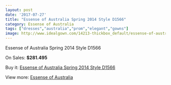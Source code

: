 ```yaml
---
layout: post
date: '2017-07-27'
title: "Essense of Australia Spring 2014 Style D1566"
category: Essense of Australia
tags: ["dresses","australia","prom","elegant","gowns"]
image: http://www.idealgown.com/14213-thickbox_default/essense-of-australia-spring-2014-style-d1566.jpg
---
```

Essense of Australia Spring 2014 Style D1566

On Sales: **$281.495**
<a href="https://www.idealgown.com/en/essense-of-australia/5720-essense-of-australia-spring-2014-style-d1566.html"><amp-img layout="responsive" width="600" height="600" src="//www.idealgown.com/14213-thickbox_default/essense-of-australia-spring-2014-style-d1566.jpg" alt="Essense of Australia Spring 2014 Style D1566 0" /></a>
<a href="https://www.idealgown.com/en/essense-of-australia/5720-essense-of-australia-spring-2014-style-d1566.html"><amp-img layout="responsive" width="600" height="600" src="//www.idealgown.com/14215-thickbox_default/essense-of-australia-spring-2014-style-d1566.jpg" alt="Essense of Australia Spring 2014 Style D1566 1" /></a>
<a href="https://www.idealgown.com/en/essense-of-australia/5720-essense-of-australia-spring-2014-style-d1566.html"><amp-img layout="responsive" width="600" height="600" src="//www.idealgown.com/14214-thickbox_default/essense-of-australia-spring-2014-style-d1566.jpg" alt="Essense of Australia Spring 2014 Style D1566 2" /></a>

Buy it: [Essense of Australia Spring 2014 Style D1566](https://www.idealgown.com/en/essense-of-australia/5720-essense-of-australia-spring-2014-style-d1566.html "Essense of Australia Spring 2014 Style D1566")

View more: [Essense of Australia](https://www.idealgown.com/en/86-essense-of-australia "Essense of Australia")